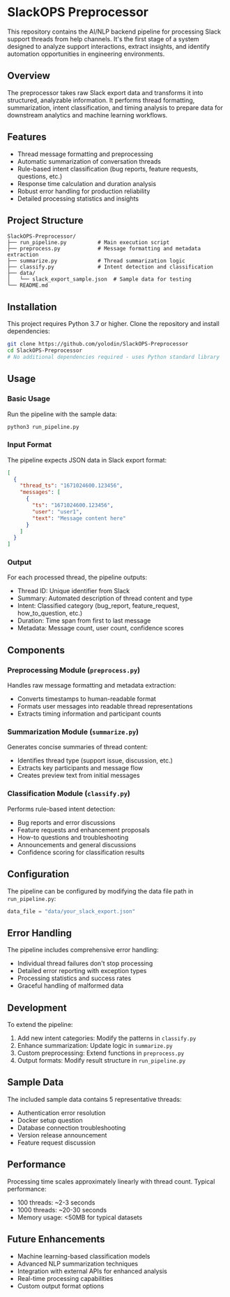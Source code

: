 # SlackOPS Preprocessor

This repository contains the AI/NLP backend pipeline for processing Slack support threads from help channels. It's the first stage of a system designed to analyze support interactions, extract insights, and identify automation opportunities in engineering environments.

## Overview

The preprocessor takes raw Slack export data and transforms it into structured, analyzable information. It performs thread formatting, summarization, intent classification, and timing analysis to prepare data for downstream analytics and machine learning workflows.

## Features

- Thread message formatting and preprocessing
- Automatic summarization of conversation threads
- Rule-based intent classification (bug reports, feature requests, questions, etc.)
- Response time calculation and duration analysis
- Robust error handling for production reliability
- Detailed processing statistics and insights

## Project Structure

```
SlackOPS-Preprocessor/
├── run_pipeline.py          # Main execution script
├── preprocess.py            # Message formatting and metadata extraction
├── summarize.py             # Thread summarization logic
├── classify.py              # Intent detection and classification
├── data/
│   └── slack_export_sample.json  # Sample data for testing
└── README.md
```

## Installation

This project requires Python 3.7 or higher. Clone the repository and install dependencies:

```bash
git clone https://github.com/yolodin/SlackOPS-Preprocessor
cd SlackOPS-Preprocessor
# No additional dependencies required - uses Python standard library
```

## Usage

### Basic Usage

Run the pipeline with the sample data:

```bash
python3 run_pipeline.py
```

### Input Format

The pipeline expects JSON data in Slack export format:

```json
[
  {
    "thread_ts": "1671024600.123456",
    "messages": [
      {
        "ts": "1671024600.123456",
        "user": "user1",
        "text": "Message content here"
      }
    ]
  }
]
```

### Output

For each processed thread, the pipeline outputs:

- Thread ID: Unique identifier from Slack
- Summary: Automated description of thread content and type
- Intent: Classified category (bug_report, feature_request, how_to_question, etc.)
- Duration: Time span from first to last message
- Metadata: Message count, user count, confidence scores

## Components

### Preprocessing Module (`preprocess.py`)

Handles raw message formatting and metadata extraction:
- Converts timestamps to human-readable format
- Formats user messages into readable thread representations
- Extracts timing information and participant counts

### Summarization Module (`summarize.py`)

Generates concise summaries of thread content:
- Identifies thread type (support issue, discussion, etc.)
- Extracts key participants and message flow
- Creates preview text from initial messages

### Classification Module (`classify.py`)

Performs rule-based intent detection:
- Bug reports and error discussions
- Feature requests and enhancement proposals
- How-to questions and troubleshooting
- Announcements and general discussions
- Confidence scoring for classification results

## Configuration

The pipeline can be configured by modifying the data file path in `run_pipeline.py`:

```python
data_file = "data/your_slack_export.json"
```

## Error Handling

The pipeline includes comprehensive error handling:
- Individual thread failures don't stop processing
- Detailed error reporting with exception types
- Processing statistics and success rates
- Graceful handling of malformed data

## Development

To extend the pipeline:

1. Add new intent categories: Modify the patterns in `classify.py`
2. Enhance summarization: Update logic in `summarize.py`
3. Custom preprocessing: Extend functions in `preprocess.py`
4. Output formats: Modify result structure in `run_pipeline.py`

## Sample Data

The included sample data contains 5 representative threads:
- Authentication error resolution
- Docker setup question
- Database connection troubleshooting
- Version release announcement
- Feature request discussion

## Performance

Processing time scales approximately linearly with thread count. Typical performance:
- 100 threads: ~2-3 seconds
- 1000 threads: ~20-30 seconds
- Memory usage: <50MB for typical datasets

## Future Enhancements

- Machine learning-based classification models
- Advanced NLP summarization techniques
- Integration with external APIs for enhanced analysis
- Real-time processing capabilities
- Custom output format options

